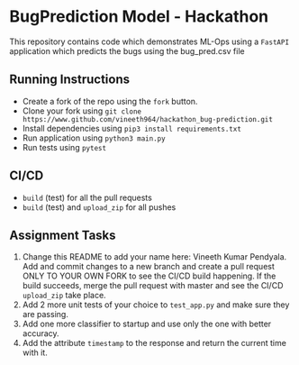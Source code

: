 # BugPrediction Model - Hackathon

This repository contains code which demonstrates ML-Ops using a `FastAPI` application which predicts the bugs using the bug_pred.csv file

## Running Instructions
- Create a fork of the repo using the `fork` button.
- Clone your fork using `git clone https://www.github.com/vineeth964/hackathon_bug-prediction.git`
- Install dependencies using `pip3 install requirements.txt`
- Run application using `python3 main.py`
- Run tests using `pytest`

## CI/CD
- `build` (test) for all the pull requests
- `build` (test) and `upload_zip` for all pushes

## Assignment Tasks
1. Change this README to add your name here: Vineeth Kumar Pendyala. Add and commit changes to a new branch and create a pull request ONLY TO YOUR OWN FORK to see the CI/CD build happening. If the build succeeds, merge the pull request with master and see the CI/CD `upload_zip` take place.
2. Add 2 more unit tests of your choice to `test_app.py` and make sure they are passing.
3. Add one more classifier to startup and use only the one with better accuracy.
4. Add the attribute `timestamp` to the response and return the current time with it. 
